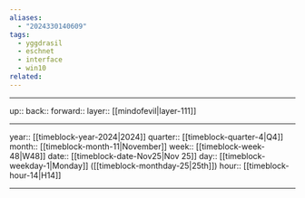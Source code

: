 ```yaml
---
aliases:
  - "2024330140609"
tags:
  - yggdrasil
  - eschnet
  - interface
  - win10
related:
---
```




***

up:: 
back:: 
forward:: 
layer:: [[mindofevil|layer-111]]

***

year:: [[timeblock-year-2024|2024]]
quarter:: [[timeblock-quarter-4|Q4]]
month:: [[timeblock-month-11|November]]
week:: [[timeblock-week-48|W48]]
date:: [[timeblock-date-Nov25|Nov 25]]
day:: [[timeblock-weekday-1|Monday]] ([[timeblock-monthday-25|25th]])
hour:: [[timeblock-hour-14|H14]]

***
